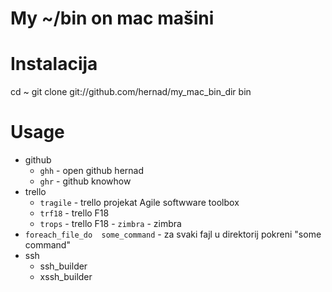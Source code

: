 # My ~/bin on mac mašini

# Instalacija

  cd ~
  git clone git://github.com/hernad/my_mac_bin_dir bin

# Usage

 - github
    - `ghh` - open github hernad  
    - `ghr` - github knowhow 
 -  trello
     - `tragile` - trello projekat Agile softwware toolbox
     - `trf18` - trello F18
     - `trops` - trello F18
 - `zimbra` - zimbra
 - `foreach_file_do  some_command` - za svaki fajl u direktorij pokreni "some command"
 - ssh
     - ssh_builder
     - xssh_builder  
